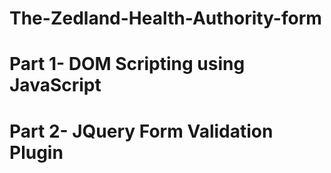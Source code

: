 # The-Zedland-Health-Authority-form
# Part 1- DOM Scripting using JavaScript
# Part 2- JQuery Form Validation Plugin
